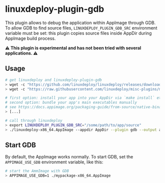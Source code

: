 # linuxdeploy-plugin-gdb

This plugin allows to debug the application within AppImage through GDB.  
To allow GDB to find source files, `LINUXDEPLOY_PLUGIN_GDB_SRC` environment variable must be set: this plugin copies source files inside AppDir during AppImage build process.

**:warning: This plugin is experimental and has not been tried with several applications. :warning:**

## Usage

```bash
# get linuxdeploy and linuxdeploy-plugin-gdb
> wget -c "https://github.com/linuxdeploy/linuxdeploy/releases/download/continuous/linuxdeploy-x86_64.AppImage"
> wget -c "https://raw.githubusercontent.com/linuxdeploy/misc-plugins/master/gdb/linuxdeploy-plugin-gdb.sh"

# first option: install your app into your AppDir via `make install` etc.
# second option: bundle your app's main executables manually
# see https://docs.appimage.org/packaging-guide/from-source/native-binaries.html for more information
> [...]

# call through linuxdeploy
> export LINUXDEPLOY_PLUGIN_GDB_SRC="/some/path/to/app/source"
> ./linuxdeploy-x86_64.AppImage --appdir AppDir --plugin gdb --output appimage --icon-file mypackage.png --desktop-file mypackage.desktop
```

## Start GDB

By default, the AppImage works normally. To start GDB, set the `APPIMAGE_USE_GDB` environment variable, like this:
```bash
# start the AmmImage with GDB
> APPIMAGE_USE_GDB=1 ./mypackage-x86_64.AppImage
```

